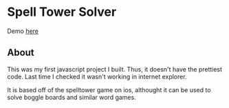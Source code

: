 Spell Tower Solver
==================

Demo <a href="http://stringham.me/solver">here</a>


About
-------------------
This was my first javascript project I built. Thus, it doesn't have the prettiest code. Last time I checked it wasn't working in internet explorer. 

It is based off of the spelltower game on ios, althought it can be used to solve boggle boards and similar word games.